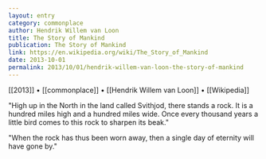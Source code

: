 ```yaml
---
layout: entry
category: commonplace
author: Hendrik Willem van Loon
title: The Story of Mankind
publication: The Story of Mankind
link: https://en.wikipedia.org/wiki/The_Story_of_Mankind
date: 2013-10-01
permalink: 2013/10/01/hendrik-willem-van-loon-the-story-of-mankind
---
```


[[2013]] • [[commonplace]] • [[Hendrik Willem van Loon]] • [[Wikipedia]]

"High up in the North in the land called Svithjod, there stands a rock. It is a hundred miles high and a hundred miles wide. Once every thousand years a little bird comes to this rock to sharpen its beak."

"When the rock has thus been worn away, then a single day of eternity will have gone by.﻿"